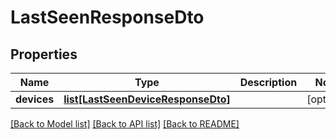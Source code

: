 # LastSeenResponseDto

## Properties
Name | Type | Description | Notes
------------ | ------------- | ------------- | -------------
**devices** | [**list[LastSeenDeviceResponseDto]**](LastSeenDeviceResponseDto.md) |  | [optional] 

[[Back to Model list]](../README.md#documentation-for-models) [[Back to API list]](../README.md#documentation-for-api-endpoints) [[Back to README]](../README.md)

